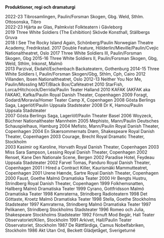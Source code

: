 **Produktioner, regi och dramaturgi**

2022-23	Tibrosamlingen, Paulin/Forsman	Skogen, Gbg. Weld, Sthlm. Ottosonska, Tibro   
2022-23	Hjärta av Glas, Palmkvist	Folkteatern i Gävleborg  
2019	  Three White Soldiers (The Exhibition)	Skövde Konsthall, Ställbergs Gruva  
2018	  I See The Rocky Island Again, Schönberg/Paulin	Norwegian Theatre Academy, Fredrikstad. 
2017	  Double Feature, Hölderlin/Mieville/Paulin/Cvejic	Nationaltheatret, Oslo
2017	  Three White Soldiers III, Paulin/Forsman	Skogen, Gbg
2015-16	Three White Soldiers II, Paulin/Forsman	Skogen, Gbg, Weld, Sthlm, Inkonst, Malmö	
2013   	Parzival, Ekdahl/Eschenbach	Backateatern, Gothenburg
2014-15 Three White Soldiers I, Paulin/Forsman	Skogen/Gbg, Sthlm, Cph, Cairo 
2012 	  Villanden, Ibsen 	Nationaltheatret, Oslo
2012-13	Neither You Nor Me, Paulin/Mossling 	MDT/Black Box/Caféteatret
2010	  StarFish, Lorca/Hitchcock/Derrida/Paulin 	Teater Halland
2010 	  KAFAK (AKFAK aka FAKAK), Kafka/Paulin 	Royal Danish Theater, Copenhagen
2009 	  Foragt, Godard/Moravia/Homer 	Teater Camp X, Copenhagen
2008  	Gösta Berlings Saga, Lagerlöf/Paulin	Uppsala Stadsteater
2008  	Dr K, Hamou/Paulin 	Uppsala Stadsteater				
2007 	  Gösta Berlings Saga, Lagerlöf/Paulin	Theater Basel
2006  	Woyzeck, Büchner 	Nationaltheater Mannheim
2005  	Mephisto, Mann/Paulin 	Deutsches Schauspielhaus, Hamburg
2004  	Mefisto, Mann/Paulin 	Royal Danish Theater, Copenhagen
2004 	  En Skærsommernats Drøm, Shakespeare	Royal Danish Theater, Copenhagen
2003 	  Courage, Brecht 	Royal Dramatic Theater, Stockholm	
2003  	Kasimir og Karoline, Horvath 	Royal Danish Theater, Copenhagen
2003  	Miss Sara Sampson, Lessing 	Royal Danish Theater, Copenhagen
2002  	Renset, Kane 	Den Nationale Scene, Bergen
2002  	Paradise Hotel, Feydeau 	Uppsala Stadsteater
2002  	Farvel Tomas, Panduro 	Royal Danish Theater, Copenhagen
2001  	I Hired a Contract Killer, Kaurismäki 	Mammutteatret, Copenhagen
2001  	Urene Hænde, Sartre 	Royal Danish Theater, Copenhagen
2000  	Faust, Goethe 	Malmö Dramatiska Teater
2000 	Hr Bengts Hustru, Strindberg 	Royal Danish Theater, Copenhagen
1999 	Folkhemsnatten, Hallberg 	Malmö Dramatiska Teater
1999 	Cyrano, Gottfridsson 	Malmö Dramatiska Teater
1998 	Kamraterna, Strindberg 	Radioteatern
1998 	Det Göttaste, Kroetz 	Malmö Dramatiska Teater
1998 	Stella, Goethe 	Stockholms Stadsteater
1997 	Kamraterna, Strindberg 	Malmö Dramatiska Teater
1997 	Pelikanen, Strindberg 	Stockholms Stadsteater
1996 	Romeo och Julia, Shakespeare 	Stockholms Stadsteater
1992	Förnuft Mod Begär, Hall	Teater Observatoriet/Kilen, Stockholm
1991	Arkivet, Hall/Paulin	Teater Observatoriet, Stockholm
1987	De Rättfärdiga, Camus	Nobelfabriken, Stockholm
1986	Akt Utan Ord, Beckett	Glädjetåget, Sverigeturné
